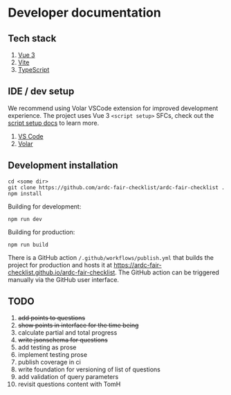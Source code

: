 # Developer documentation


## Tech stack

1. [Vue 3](https://vuejs.org/) 
1. [Vite](https://vitejs.dev/)
1. [TypeScript](https://www.typescriptlang.org/)

## IDE / dev setup

We recommend using Volar VSCode extension for improved development experience. The project uses Vue 3 `<script setup>` SFCs, check out the [script setup docs](https://v3.vuejs.org/api/sfc-script-setup.html#sfc-script-setup) to learn more.

1. [VS Code](https://code.visualstudio.com/)
1. [Volar](https://marketplace.visualstudio.com/items?itemName=Vue.volar)

## Development installation

```shell
cd <some dir>
git clone https://github.com/ardc-fair-checklist/ardc-fair-checklist .
npm install
```

Building for development:

```shell
npm run dev
```

Building for production:

```shell
npm run build
```

There is a GitHub action `/.github/workflows/publish.yml` that builds the project for production and hosts it at https://ardc-fair-checklist.github.io/ardc-fair-checklist. The GitHub action can be triggered manually via the GitHub user interface.

## TODO

1. ~~add points to questions~~
1. ~~show points in interface for the time being~~
1. calculate partial and total progress
1. ~~write jsonschema for questions~~
1. add testing as prose
1. implement testing prose
1. publish coverage in ci
1. write foundation for versioning of list of questions
1. add validation of query parameters
1. revisit questions content with TomH
